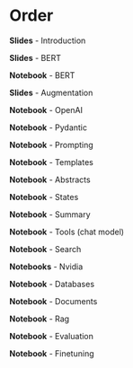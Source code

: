 # Order

**Slides** - Introduction

**Slides** - BERT

**Notebook** - BERT

**Slides** - Augmentation

**Notebook** - OpenAI

**Notebook** - Pydantic

**Notebook** - Prompting

**Notebook** - Templates

**Notebook** - Abstracts

**Notebook** - States

**Notebook** - Summary

**Notebook** - Tools (chat model)

**Notebook** - Search

**Notebooks** - Nvidia

**Notebook** - Databases

**Notebook** - Documents

**Notebook** - Rag

**Notebook** - Evaluation

**Notebook** - Finetuning
